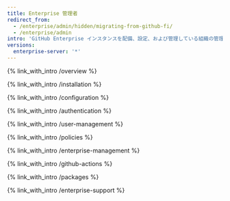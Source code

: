 ```yaml
---
title: Enterprise 管理者
redirect_from:
  - /enterprise/admin/hidden/migrating-from-github-fi/
  - /enterprise/admin
intro: 'GitHub Enterprise インスタンスを配備、設定、および管理している組織の管理者、システム管理者、およびセキュリティスペシャリストのためのステップバイステップガイドです。'
versions:
  enterprise-server: '*'
---
```


{% link_with_intro /overview %}

{% link_with_intro /installation %}

{% link_with_intro /configuration %}

{% link_with_intro /authentication %}

{% link_with_intro /user-management %}

{% link_with_intro /policies %}

{% link_with_intro /enterprise-management %}

{% link_with_intro /github-actions %}

{% link_with_intro /packages %}

{% link_with_intro /enterprise-support %}
